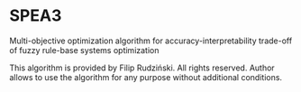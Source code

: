# SPEA3
Multi-objective optimization algorithm for accuracy-interpretability trade-off of fuzzy rule-base systems optimization

This algorithm is provided by Filip Rudziński. All rights reserved. Author allows to use the algorithm for any purpose without additional conditions.

